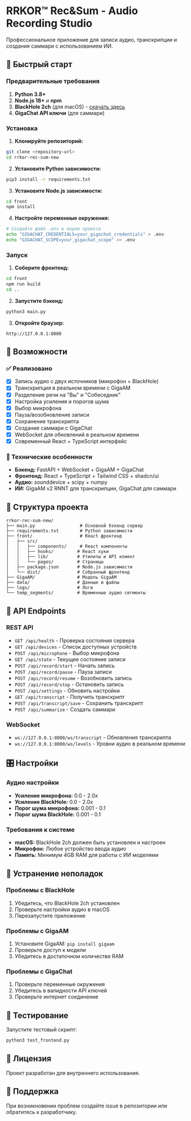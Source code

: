 # RRKOR™ Rec&Sum - Audio Recording Studio

Профессиональное приложение для записи аудио, транскрипции и создания саммари с использованием ИИ.

## 🚀 Быстрый старт

### Предварительные требования

1. **Python 3.8+**
2. **Node.js 18+** и **npm**
3. **BlackHole 2ch** (для macOS) - [скачать здесь](https://existential.audio/blackhole/)
4. **GigaChat API ключи** (для саммари)

### Установка

1. **Клонируйте репозиторий:**
```bash
git clone <repository-url>
cd rrkor-rec-sum-new
```

2. **Установите Python зависимости:**
```bash
pip3 install -r requirements.txt
```

3. **Установите Node.js зависимости:**
```bash
cd front
npm install
```

4. **Настройте переменные окружения:**
```bash
# Создайте файл .env в корне проекта
echo "GIGACHAT_CREDENTIALS=your_gigachat_credentials" > .env
echo "GIGACHAT_SCOPE=your_gigachat_scope" >> .env
```

### Запуск

1. **Соберите фронтенд:**
```bash
cd front
npm run build
cd ..
```

2. **Запустите бэкенд:**
```bash
python3 main.py
```

3. **Откройте браузер:**
```
http://127.0.0.1:8000
```

## 🎯 Возможности

### ✅ Реализовано
- [x] Запись аудио с двух источников (микрофон + BlackHole)
- [x] Транскрипция в реальном времени с GigaAM
- [x] Разделение речи на "Вы" и "Собеседник"
- [x] Настройка усиления и порогов шума
- [x] Выбор микрофона
- [x] Пауза/возобновление записи
- [x] Сохранение транскрипта
- [x] Создание саммари с GigaChat
- [x] WebSocket для обновлений в реальном времени
- [x] Современный React + TypeScript интерфейс

### 🔧 Технические особенности
- **Бэкенд:** FastAPI + WebSocket + GigaAM + GigaChat
- **Фронтенд:** React + TypeScript + Tailwind CSS + shadcn/ui
- **Аудио:** sounddevice + scipy + numpy
- **ИИ:** GigaAM v2 RNNT для транскрипции, GigaChat для саммари

## 📁 Структура проекта

```
rrkor-rec-sum-new/
├── main.py                 # Основной бэкенд сервер
├── requirements.txt        # Python зависимости
├── front/                  # React фронтенд
│   ├── src/
│   │   ├── components/     # React компоненты
│   │   ├── hooks/         # React хуки
│   │   ├── lib/           # Утилиты и API клиент
│   │   └── pages/         # Страницы
│   ├── package.json       # Node.js зависимости
│   └── dist/              # Собранный фронтенд
├── GigaAM/                # Модель GigaAM
├── data/                  # Данные и файлы
├── logs/                  # Логи
└── temp_segments/         # Временные аудио сегменты
```

## 🔌 API Endpoints

### REST API
- `GET /api/health` - Проверка состояния сервера
- `GET /api/devices` - Список доступных устройств
- `POST /api/microphone` - Выбор микрофона
- `GET /api/state` - Текущее состояние записи
- `POST /api/record/start` - Начать запись
- `POST /api/record/pause` - Пауза записи
- `POST /api/record/resume` - Возобновить запись
- `POST /api/record/stop` - Остановить запись
- `POST /api/settings` - Обновить настройки
- `GET /api/transcript` - Получить транскрипт
- `POST /api/transcript/save` - Сохранить транскрипт
- `POST /api/summarize` - Создать саммари

### WebSocket
- `ws://127.0.0.1:8000/ws/transcript` - Обновления транскрипта
- `ws://127.0.0.1:8000/ws/levels` - Уровни аудио в реальном времени

## 🎛️ Настройки

### Аудио настройки
- **Усиление микрофона:** 0.0 - 2.0x
- **Усиление BlackHole:** 0.0 - 2.0x
- **Порог шума микрофона:** 0.001 - 0.1
- **Порог шума BlackHole:** 0.001 - 0.1

### Требования к системе
- **macOS:** BlackHole 2ch должен быть установлен и настроен
- **Микрофон:** Любое устройство ввода аудио
- **Память:** Минимум 4GB RAM для работы с ИИ моделями

## 🐛 Устранение неполадок

### Проблемы с BlackHole
1. Убедитесь, что BlackHole 2ch установлен
2. Проверьте настройки аудио в macOS
3. Перезапустите приложение

### Проблемы с GigaAM
1. Установите GigaAM: `pip install gigaam`
2. Проверьте доступ к модели
3. Убедитесь в достаточном количестве RAM

### Проблемы с GigaChat
1. Проверьте переменные окружения
2. Убедитесь в валидности API ключей
3. Проверьте интернет соединение

## 🧪 Тестирование

Запустите тестовый скрипт:
```bash
python3 test_frontend.py
```

## 📝 Лицензия

Проект разработан для внутреннего использования.

## 🤝 Поддержка

При возникновении проблем создайте issue в репозитории или обратитесь к разработчику.
